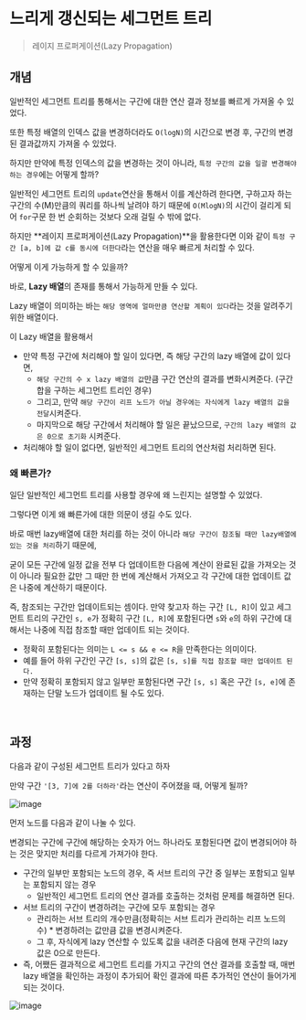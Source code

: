 # 느리게 갱신되는 세그먼트 트리

> 레이지 프로퍼게이션(Lazy Propagation)

## 개념

일반적인 세그먼트 트리를 통해서는 구간에 대한 연산 결과 정보를 빠르게 가져올 수 있었다.

또한 특정 배열의 인덱스 값을 변경하더라도 `O(logN)`의 시간으로 변경 후, 구간의 변경된 결과값까지 가져올 수 있었다.

하지만 만약에 특정 인덱스의 값을 변경하는 것이 아니라, `특정 구간의 값을 일괄 변경해야 하는 경우`에는 어떻게 할까?

일반적인 세그먼트 트리의 `update`연산을 통해서 이를 계산하려 한다면, 구하고자 하는 구간의 수(M)만큼의 쿼리를 하나씩 날려야 하기 때문에  `O(MlogN)`의 시간이 걸리게 되어 `for`구문 한 번 순회하는 것보다 오래 걸릴 수 밖에 없다.

하지만 **레이지 프로퍼게이션(Lazy Propagation)**을 활용한다면 이와 같이 `특정 구간 [a, b]에 값 c를 동시에 더한다`라는 연산을 매우 빠르게 처리할 수 있다.

어떻게 이게 가능하게 할 수 있을까?

바로, **Lazy 배열**의 존재를 통해서 가능하게 만들 수 있다.

Lazy 배열이 의미하는 바는 `해당 영역에 얼마만큼 연산할 계획이 있다`라는 것을 알려주기 위한 배열이다.

이 Lazy 배열을 활용해서

- 만약 특정 구간에 처리해야 할 일이 있다면, 즉 해당 구간의 lazy 배열에 값이 있다면,
  - `해당 구간의 수 x lazy 배열의 값`만큼 구간 연산의 결과를 변화시켜준다. (구간 합을 구하는 세그먼트 트리인 경우)
  - 그리고, 만약 `해당 구간이 리프 노드가 아닐 경우에는 자식에게 lazy 배열의 값을 전달`시켜준다.
  - 마지막으로 해당 구간에서 처리해야 할 일은 끝났으므로, `구간의 lazy 배열의 값은 0으로 초기화` 시켜준다.
- 처리해야 할 일이 없다면, 일반적인 세그먼트 트리의 연산처럼 처리하면 된다.

### 왜 빠른가?

일단 일반적인 세그먼트 트리를 사용할 경우에 왜 느린지는 설명할 수 있었다.

그렇다면 이게 왜 빠른가에 대한 의문이 생길 수도 있다.

바로 매번 lazy배열에 대한 처리를 하는 것이 아니라 `해당 구간이 참조될 때만 lazy배열에 있는 것을 처리`하기 때문에,

굳이 모든 구간에 일정 값을 전부 다 업데이트한 다음에 계산이 완료된 값을 가져오는 것이 아니라 필요한 값만 그 때만 한 번에 계산해서 가져오고 각 구간에 대한 업데이트 값은 나중에 계산하기 때문이다.

즉, 참조되는 구간만 업데이트되는 셈이다. 만약 찾고자 하는 구간 `[L, R]`이 있고 세그먼트 트리의 구간인 `s, e`가 정확히 구간 `[L, R]`에 포함된다면 `s`와 `e`의 하위 구간에 대해서는 나중에 직접 참조할 때만 업데이트 되는 것이다.

- 정확히 포함된다는 의미는 `L <= s && e <= R`을 만족한다는 의미이다.
- 예를 들어 하위 구간인 구간 `[s, s]`의 값은 `[s, s]를 직접 참조할 때만 업데이트 된다.`
- 만약 정확히 포함되지 않고 일부만 포함된다면 구간 `[s, s]` 혹은 구간 `[s, e]`에 존재하는 단말 노드가 업데이트 될 수도 있다.

<br>

## 과정

다음과 같이 구성된 세그먼트 트리가 있다고 하자

만약 구간 `'[3, 7]에 2를 더하라'`라는 연산이 주어졌을 때, 어떻게 될까?

![image](https://user-images.githubusercontent.com/93081720/235339145-250c6813-00c8-4127-9cd1-f43706a2ce9c.png)

먼저 노드를 다음과 같이 나눌 수 있다.

변경되는 구간에 구간에 해당하는 숫자가 어느 하나라도 포함된다면 값이 변경되어야 하는 것은 맞지만 처리를 다르게 가져가야 한다.

- 구간의 일부만 포함되는 노드의 경우, 즉 서브 트리의 구간 중 일부는 포함되고 일부는 포함되지 않는 경우
  - 일반적인 세그먼트 트리의 연산 결과를 호출하는 것처럼 문제를 해결하면 된다.
- 서브 트리의 구간이 변경하려는 구간에 모두 포함되는 경우
  - 관리하는 서브 트리의 개수만큼(정확히는 서브 트리가 관리하는 리프 노드의 수) * 변경하려는 값만큼 값을 변경시켜준다.
  - 그 후, 자식에게 lazy 연산할 수 있도록 값을 내려준 다음에 현재 구간의 lazy 값은 0으로 만든다.
- 즉, 어쨌든 결과적으로 세그먼트 트리를 가지고 구간의 연산 결과를 호출할 때, 매번 lazy 배열을 확인하는 과정이 추가되어 확인 결과에 따른 추가적인 연산이 들어가게 되는 것이다.

![image](https://user-images.githubusercontent.com/93081720/235339172-9b3b2eb6-0bbd-4829-81a6-b42973bac907.png)